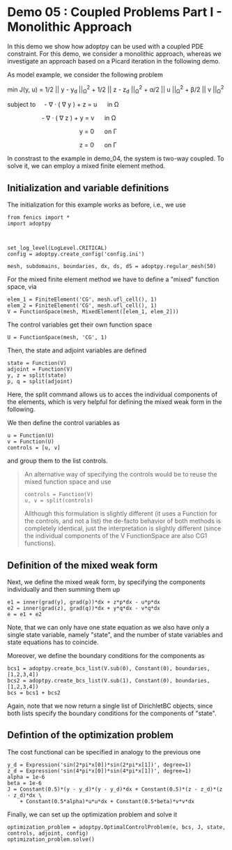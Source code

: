Demo 05 : Coupled Problems Part I - Monolithic Approach
=======================================================

In this demo we show how adoptpy can be used with a coupled PDE constraint. 
For this demo, we consider a monolithic approach, whereas we investigate 
an approach based on a Picard iteration in the following demo.

As model example, we consider the 
following problem

min J(y, u) = 1/2 || y - y<sub>d</sub> ||<sub>&Omega;</sub><sup>2</sup> 
              + 1/2 || z - z<sub>d</sub> ||<sub>&Omega;</sub><sup>2</sup> 
              + &alpha;/2  || u ||<sub>&Omega;</sub><sup>2</sup>
              + &beta;/2  || v ||<sub>&Omega;</sub><sup>2</sup>

subject to &nbsp;&nbsp;&nbsp;  - &nabla; &middot; ( &nabla; y  ) + z = u &nbsp;&nbsp;&nbsp;&nbsp; in &Omega;

&nbsp;&nbsp;&nbsp;&nbsp;&nbsp;&nbsp;&nbsp;&nbsp;&nbsp;&nbsp;&nbsp;
&nbsp;&nbsp;&nbsp;&nbsp;&nbsp;&nbsp;&nbsp;&nbsp;- &nabla; &middot; ( &nabla; z  ) + y = v &nbsp;&nbsp;&nbsp;&nbsp; in &Omega; 

&nbsp;&nbsp;&nbsp;&nbsp;&nbsp;&nbsp;&nbsp;&nbsp;&nbsp;&nbsp;&nbsp;&nbsp;&nbsp;&nbsp;&nbsp;&nbsp;&nbsp;&nbsp;&nbsp;&nbsp;&nbsp;
&nbsp;&nbsp;&nbsp;&nbsp;&nbsp;&nbsp;&nbsp;&nbsp;&nbsp;&nbsp;&nbsp;&nbsp;&nbsp;&nbsp;&nbsp;&nbsp;&nbsp;&nbsp;&nbsp; y = 0 &nbsp;&nbsp;&nbsp;&nbsp; on &Gamma;

&nbsp;&nbsp;&nbsp;&nbsp;&nbsp;&nbsp;&nbsp;&nbsp;&nbsp;&nbsp;&nbsp;&nbsp;&nbsp;&nbsp;&nbsp;&nbsp;&nbsp;&nbsp;&nbsp;&nbsp;&nbsp;
&nbsp;&nbsp;&nbsp;&nbsp;&nbsp;&nbsp;&nbsp;&nbsp;&nbsp;&nbsp;&nbsp;&nbsp;&nbsp;&nbsp;&nbsp;&nbsp;&nbsp;&nbsp;&nbsp; z = 0 &nbsp;&nbsp;&nbsp;&nbsp; on &Gamma;

In constrast to the example in demo_04, the system is two-way coupled. To solve it, we can employ a 
mixed finite element method. 

Initialization and variable definitions
---------------------------------------

The initialization for this example works as before, i.e., we use

    from fenics import *
    import adoptpy
    
    
    
    set_log_level(LogLevel.CRITICAL)
    config = adoptpy.create_config('config.ini')
    
    mesh, subdomains, boundaries, dx, ds, dS = adoptpy.regular_mesh(50)
   
For the mixed finite element method we have to define a "mixed" function space, via

    elem_1 = FiniteElement('CG', mesh.ufl_cell(), 1)
    elem_2 = FiniteElement('CG', mesh.ufl_cell(), 1)
    V = FunctionSpace(mesh, MixedElement([elem_1, elem_2]))

The control variables get their own function space

    U = FunctionSpace(mesh, 'CG', 1)

Then, the state and adjoint variables are defined

    state = Function(V)
    adjoint = Function(V)
    y, z = split(state)
    p, q = split(adjoint)
   
Here, the split command allows us to acces the individual components of the elements, which is very
helpful for defining the mixed weak form in the following. 

We then define the control variables as

    u = Function(U)
    v = Function(U)
    controls = [u, v]

and group them to the list controls. 

> An alternative way of specifying the controls would be to reuse the mixed function space and use
>
>     controls = Function(V)
>     u, v = split(controls)
>
> Allthough this formulation is slightly different (it uses a Function for the controls, and not a list)
> the de-facto behavior of both methods is completely identical, just the interpretation is slightly
> different (since the individual components of the V FunctionSpace are also CG1 functions).

Definition of the mixed weak form
---------------------------------

Next, we define the mixed weak form, by specifying the components individually and then summing them up

    e1 = inner(grad(y), grad(p))*dx + z*p*dx - u*p*dx
    e2 = inner(grad(z), grad(q))*dx + y*q*dx - v*q*dx
    e = e1 + e2

Note, that we can only have one state equation as we also have only a single state variable, namely "state",
and the number of state variables and state equations has to coincide.

Moreover, we define the boundary conditions for the components as

    bcs1 = adoptpy.create_bcs_list(V.sub(0), Constant(0), boundaries, [1,2,3,4])
    bcs2 = adoptpy.create_bcs_list(V.sub(1), Constant(0), boundaries, [1,2,3,4])
    bcs = bcs1 + bcs2

Again, note that we now return a single list of DirichletBC objects, since both lists specify the boundary
conditions for the components of "state".

Defintion of the optimization problem
-------------------------------------

The cost functional can be specified in analogy to the previous one

    y_d = Expression('sin(2*pi*x[0])*sin(2*pi*x[1])', degree=1)
    z_d = Expression('sin(4*pi*x[0])*sin(4*pi*x[1])', degree=1)
    alpha = 1e-6
    beta = 1e-6
    J = Constant(0.5)*(y - y_d)*(y - y_d)*dx + Constant(0.5)*(z - z_d)*(z - z_d)*dx \
        + Constant(0.5*alpha)*u*u*dx + Constant(0.5*beta)*v*v*dx

Finally, we can set up the optimization problem and solve it

    optimization_problem = adoptpy.OptimalControlProblem(e, bcs, J, state, controls, adjoint, config)
    optimization_problem.solve()
    
